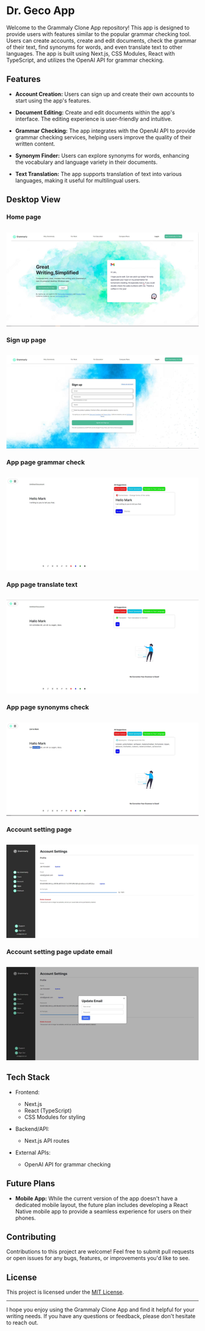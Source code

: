 # Dr. Geco App

Welcome to the Grammaly Clone App repository! This app is designed to provide users with features similar to the popular grammar checking tool. Users can create accounts, create and edit documents, check the grammar of their text, find synonyms for words, and even translate text to other languages. The app is built using Next.js, CSS Modules, React with TypeScript, and utilizes the OpenAI API for grammar checking.

## Features

- **Account Creation:** Users can sign up and create their own accounts to start using the app's features.

- **Document Editing:** Create and edit documents within the app's interface. The editing experience is user-friendly and intuitive.

- **Grammar Checking:** The app integrates with the OpenAI API to provide grammar checking services, helping users improve the quality of their written content.

- **Synonym Finder:** Users can explore synonyms for words, enhancing the vocabulary and language variety in their documents.

- **Text Translation:** The app supports translation of text into various languages, making it useful for multilingual users.

## Desktop View

### Home page

<p align="center" style="margin-top: 30px;">
  <img src="./imgs/screen0.JPG"/>
</p>

### Sign up page

<p align="center" style="margin-top: 30px;">
  <img src="./imgs/screen1.JPG"/>
</p>

### App page grammar check

<p align="center" style="margin-top: 30px;">
  <img src="./imgs/screen2.JPG"/>
</p>

### App page translate text

<p align="center" style="margin-top: 30px;">
  <img src="./imgs/screen3.JPG"/>
</p>

### App page synonyms check

<p align="center" style="margin-top: 30px;">
  <img src="./imgs/screen4.JPG"/>
</p>

### Account setting page

<p align="center" style="margin-top: 30px;">
  <img src="./imgs/screen5.JPG"/>
</p>

### Account setting page update email

<p align="center" style="margin-top: 30px;">
  <img src="./imgs/screen6.JPG"/>
</p>

## Tech Stack

- Frontend:
  - Next.js
  - React (TypeScript)
  - CSS Modules for styling

- Backend/API:
  - Next.js API routes

- External APIs:
  - OpenAI API for grammar checking

## Future Plans

- **Mobile App:** While the current version of the app doesn't have a dedicated mobile layout, the future plan includes developing a React Native mobile app to provide a seamless experience for users on their phones.

## Contributing

Contributions to this project are welcome! Feel free to submit pull requests or open issues for any bugs, features, or improvements you'd like to see.

## License

This project is licensed under the [MIT License](LICENSE).

---

I hope you enjoy using the Grammaly Clone App and find it helpful for your writing needs. If you have any questions or feedback, please don't hesitate to reach out.
